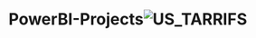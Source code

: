 # PowerBI-Projects![US_TARRIFS](https://github.com/user-attachments/assets/e9e6e72b-f9f1-4870-b07d-4d76c7dbf102)
